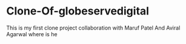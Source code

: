 # Clone-Of-globeservedigital
This is my first clone project collaboration with Maruf Patel And Aviral Agarwal
where is he

